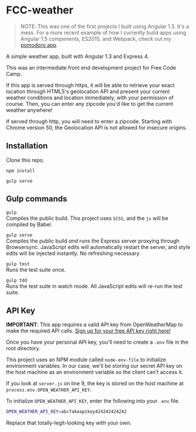 # FCC-weather

> NOTE: This was one of the first projects I built using Angular 1.3. It's a mess. For a more recent example of how I currently build apps using Angular 1.5 components, ES2015, and Webpack, check out my [pomodoro app](https://github.com/itxchy/FCC-pomodoro).

A simple weather app, built with Angular 1.3 and Express 4.

This was an intermediate front end development project for Free Code Camp.

If this app is served through https, it will be able to retrieve your exact location through HTML5's geolocation API and present your current weather conditions and location immediately, with your permission of course. Then, you can enter any zipcode you'd like to get the current weather anywhere!

If served through http, you will need to enter a zipcode. Starting with Chrome version 50, the Geolocation API is not allowed for insecure origins. 

## Installation

Clone this repo.

`npm install`

`gulp serve`

## Gulp commands

`gulp`  
Compiles the public build. 
This project uses `SCSS`, and the `js` will be compiled by Babel. 

`gulp serve`  
Compiles the public build *and* runs the Express server proxying through Browsersync.
JavaScript edits will automatically restart the server, and style edits will be injected instantly. No refreshing necessary 

`gulp test`  
Runs the test suite once.

`gulp tdd`  
Runs the test suite in watch mode. All JavaScript edits will re-run the test suite. 

## API Key

**IMPORTANT**: This app requires a valid API key from OpenWeatherMap to make the required API calls. [Sign up for your free API key right here!](http://openweathermap.org/appid)

Once you have your personal API key, you'll need to create a `.env` file in the root directory.

This project uses an NPM module called `node-env-file` to initialize environment variables. In our case, we'll be storing our secret API key on the host machine as an environment variable so the client can't access it.

If you look at `server.js` on line 9, the key is stored on the host machine at `process.env.OPEN_WEATHER_API_KEY`.

To initialize `OPEN_WEATHER_API_KEY`, enter the following into your `.env` file.

```bash
OPEN_WEATHER_API_KEY=abcfakeapikey424242424242
```

Replace that totally-legit-looking key with your own.
